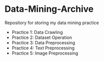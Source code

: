 # Data-Mining-Archive
Repository for storing my data mining practice

- Practice 1: Data Crawling 
- Practice 2: Dataset Operation
- Practice 3: Data Preprocessing
- Practice 4: Text Preprocessing
- Practice 5: Image Preprocessing
